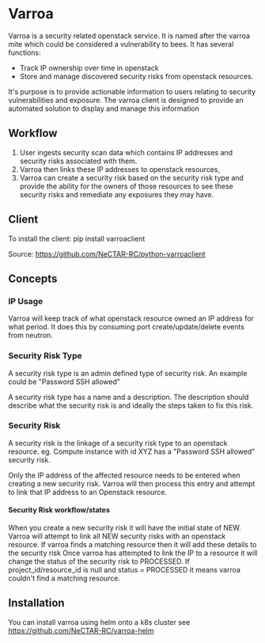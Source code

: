 # Varroa

Varroa is a security related openstack service. It is named after the varroa mite
which could be considered a vulnerability to bees.
It has several functions:

 * Track IP ownership over time in openstack
 * Store and manage discovered security risks from openstack resources.

It's purpose is to provide actionable information to users relating to security vulnerabilities and exposure. The varroa client is designed to provide an automated solution to display and manage this information

## Workflow

1. User ingests security scan data which contains IP addresses and security risks associated with them.
2. Varroa then links these IP addresses to openstack resources,
3. Varroa can create a security risk based on the security risk type and provide the ability for the owners of those resources to see these security risks and remediate any exposures they may have.


## Client

To install the client:
 pip install varroaclient

Source: https://github.com/NeCTAR-RC/python-varroaclient


## Concepts

### IP Usage
Varroa will keep track of what openstack resource owned an IP address for what period.
It does this by consuming port create/update/delete events from neutron.

### Security Risk Type
A security risk type is an admin defined type of security risk. An example could be "Password SSH allowed"

A security risk type has a name and a description. The description should describe what the security risk is
and ideally the steps taken to fix this risk.

### Security Risk
A security risk is the linkage of a security risk type to an openstack resource.
eg. Compute instance with id XYZ has a "Password SSH allowed" security risk.

Only the IP address of the affected resource needs to be entered when creating a new security risk. Varroa
will then process this entry and attempt to link that IP address to an Openstack resource.

#### Security Risk workflow/states

When you create a new security risk it will have the initial state of NEW.
Varroa will attempt to link all NEW security risks with an openstack resource.
If varroa finds a matching resource then it will add these details to the security risk
Once varroa has attempted to link the IP to a resource it will change the status of the
security risk to PROCESSED. If project_id/resource_id is null and status = PROCESSED it
means varroa couldn't find a matching resource.

## Installation
You can install varroa using helm onto a k8s cluster
see https://github.com/NeCTAR-RC/varroa-helm

